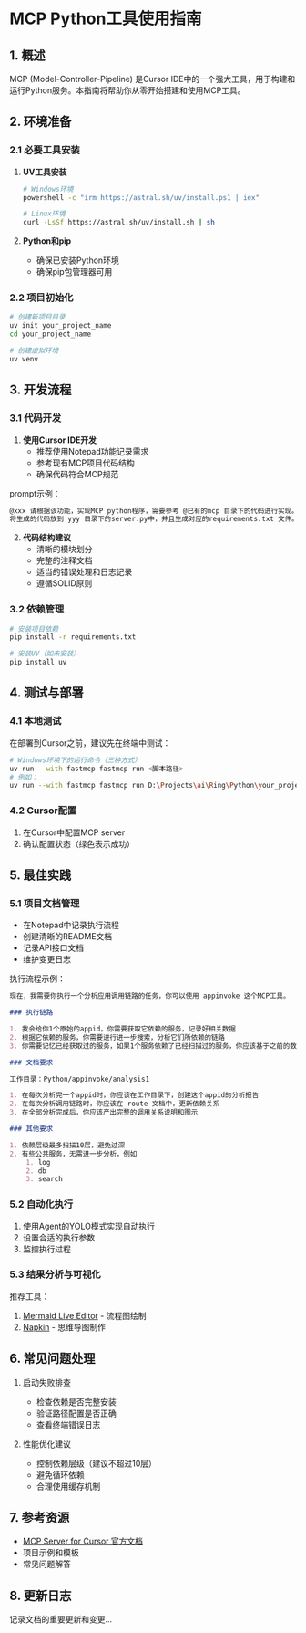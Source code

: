 # MCP Python工具使用指南

## 1. 概述
MCP (Model-Controller-Pipeline) 是Cursor IDE中的一个强大工具，用于构建和运行Python服务。本指南将帮助你从零开始搭建和使用MCP工具。

## 2. 环境准备

### 2.1 必要工具安装
1. **UV工具安装**
   ```bash
   # Windows环境
   powershell -c "irm https://astral.sh/uv/install.ps1 | iex"
   
   # Linux环境
   curl -LsSf https://astral.sh/uv/install.sh | sh
   ```

2. **Python和pip**
   - 确保已安装Python环境
   - 确保pip包管理器可用

### 2.2 项目初始化
```bash
# 创建新项目目录
uv init your_project_name
cd your_project_name

# 创建虚拟环境
uv venv
```

## 3. 开发流程

### 3.1 代码开发
1. **使用Cursor IDE开发**
   - 推荐使用Notepad功能记录需求
   - 参考现有MCP项目代码结构
   - 确保代码符合MCP规范

prompt示例：
```txt
@xxx 请根据该功能，实现MCP python程序，需要参考 @已有的mcp 目录下的代码进行实现。
将生成的代码放到 yyy 目录下的server.py中，并且生成对应的requirements.txt 文件。
```

2. **代码结构建议**
   - 清晰的模块划分
   - 完整的注释文档
   - 适当的错误处理和日志记录
   - 遵循SOLID原则

### 3.2 依赖管理
```bash
# 安装项目依赖
pip install -r requirements.txt

# 安装UV（如未安装）
pip install uv
```

## 4. 测试与部署

### 4.1 本地测试
在部署到Cursor之前，建议先在终端中测试：

```bash
# Windows环境下的运行命令（三种方式）
uv run --with fastmcp fastmcp run <脚本路径>
# 例如：
uv run --with fastmcp fastmcp run D:\Projects\ai\Ring\Python\your_project\server.py
```

### 4.2 Cursor配置
1. 在Cursor中配置MCP server
2. 确认配置状态（绿色表示成功）

## 5. 最佳实践

### 5.1 项目文档管理
- 在Notepad中记录执行流程
- 创建清晰的README文档
- 记录API接口文档
- 维护变更日志

执行流程示例：
```markdown
现在，我需要你执行一个分析应用调用链路的任务，你可以使用 appinvoke 这个MCP工具。

### 执行链路

1. 我会给你1个原始的appid，你需要获取它依赖的服务，记录好相关数据
2. 根据它依赖的服务，你需要进行进一步搜索，分析它们所依赖的链路
3. 你需要记忆已经获取过的服务，如果1个服务依赖了已经扫描过的服务，你应该基于之前的数据，而不是重新获取它的数据，这可能会导致循环依赖

### 文档要求

工作目录：Python/appinvoke/analysis1 

1. 在每次分析完一个appid时，你应该在工作目录下，创建这个appid的分析报告
2. 在每次分析调用链路时，你应该在 route 文档中，更新依赖关系
3. 在全部分析完成后，你应该产出完整的调用关系说明和图示

### 其他要求

1. 依赖层级最多扫描10层，避免过深
2. 有些公共服务，无需进一步分析，例如
    1. log
    2. db
    3. search
```

### 5.2 自动化执行
1. 使用Agent的YOLO模式实现自动执行
2. 设置合适的执行参数
3. 监控执行过程

### 5.3 结果分析与可视化
推荐工具：
1. [Mermaid Live Editor](https://mermaid-js.github.io/mermaid-live-editor) - 流程图绘制
2. [Napkin](https://app.napkin.ai) - 思维导图制作

## 6. 常见问题处理
1. 启动失败排查
   - 检查依赖是否完整安装
   - 验证路径配置是否正确
   - 查看终端错误日志

2. 性能优化建议
   - 控制依赖层级（建议不超过10层）
   - 避免循环依赖
   - 合理使用缓存机制

## 7. 参考资源
- [MCP Server for Cursor 官方文档](https://aibook.ren/archives/mcp-server-for-cursor)
- 项目示例和模板
- 常见问题解答

## 8. 更新日志
记录文档的重要更新和变更... 